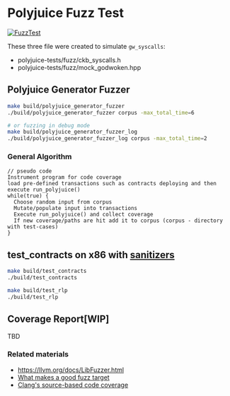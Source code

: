 # Polyjuice Fuzz Test

[![FuzzTest](https://github.com/Flouse/godwoken-polyjuice/actions/workflows/fuzz.yml/badge.svg?branch=fuzz-v2)](https://github.com/Flouse/godwoken-polyjuice/actions/workflows/fuzz.yml)

These three file were created to simulate `gw_syscalls`:
- polyjuice-tests/fuzz/ckb_syscalls.h
- polyjuice-tests/fuzz/mock_godwoken.hpp

## Polyjuice Generator Fuzzer
```bash
make build/polyjuice_generator_fuzzer
./build/polyjuice_generator_fuzzer corpus -max_total_time=6

# or fuzzing in debug mode
make build/polyjuice_generator_fuzzer_log
./build/polyjuice_generator_fuzzer_log corpus -max_total_time=2
```

### General Algorithm
```pseudo code
// pseudo code
Instrument program for code coverage
load pre-defined transactions such as contracts deploying and then execute run_polyjuice()
while(true) {
  Choose random input from corpus
  Mutate/populate input into transactions
  Execute run_polyjuice() and collect coverage
  If new coverage/paths are hit add it to corpus (corpus - directory with test-cases)
}
```

## test_contracts on x86 with [sanitizers](https://github.com/google/sanitizers)
```bash
make build/test_contracts
./build/test_contracts

make build/test_rlp
./build/test_rlp
```

## Coverage Report[WIP]
TBD

### Related materials
- https://llvm.org/docs/LibFuzzer.html
- [What makes a good fuzz target](https://github.com/google/fuzzing/blob/master/docs/good-fuzz-target.md)
- [Clang's source-based code coverage](https://clang.llvm.org/docs/SourceBasedCodeCoverage.html)
